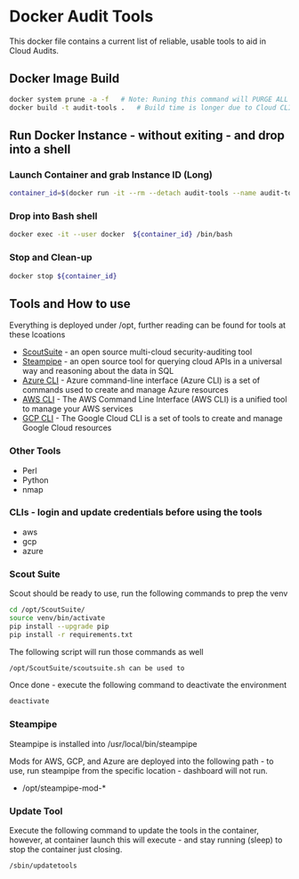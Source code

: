 # Docker Audit Tools
This docker file contains a current list of reliable, usable tools to aid in Cloud Audits.
## Docker Image Build 
```bash
docker system prune -a -f	# Note: Runing this command will PURGE ALL Images, not just this image
docker build -t audit-tools .	# Build time is longer due to Cloud CLI Install times. Est about 10-15mins to build
```
## Run Docker Instance - without exiting - and drop into a shell
### Launch Container and grab Instance ID (Long)
```bash
container_id=$(docker run -it --rm --detach audit-tools --name audit-tools)
```
### Drop into Bash shell
```bash
docker exec -it --user docker  ${container_id} /bin/bash
```
### Stop and Clean-up
```bash
docker stop ${container_id}
```
## Tools and How to use
Everything is deployed under /opt, further reading can be found for tools at these lcoations
* [ScoutSuite](https://github.com/nccgroup/ScoutSuite/) -  an open source multi-cloud security-auditing tool
* [Steampipe](https://steampipe.io/) - an open source tool for querying cloud APIs in a universal way and reasoning about the data in SQL
* [Azure CLI](https://docs.microsoft.com/en-us/cli/azure/) - Azure command-line interface (Azure CLI) is a set of commands used to create and manage Azure resources
* [AWS CLI](https://aws.amazon.com/cli/) - The AWS Command Line Interface (AWS CLI) is a unified tool to manage your AWS services
* [GCP CLI](https://cloud.google.com/sdk/gcloud/) - The Google Cloud CLI is a set of tools to create and manage Google Cloud resources
### Other Tools
- Perl
- Python
- nmap
### CLIs - login and update credentials before using the tools
- aws
- gcp
- azure
### Scout Suite
Scout should be ready to use, run the following commands to prep the venv
```bash
cd /opt/ScoutSuite/
source venv/bin/activate
pip install --upgrade pip
pip install -r requirements.txt 
```
The following script will run those commands as well
```bash
/opt/ScoutSuite/scoutsuite.sh can be used to 
```
Once done - execute the following command to deactivate the environment
```bash
deactivate
```
### Steampipe
Steampipe is installed into /usr/local/bin/steampipe

Mods for AWS, GCP, and Azure are deployed into the following path - to use, run steampipe from the specific location - dashboard will not run.
- /opt/steampipe-mod-*

### Update Tool
Execute the following command to update the tools in the container, however, at container launch this will execute - and stay running (sleep) to stop the container just closing.
```bash
/sbin/updatetools
```
